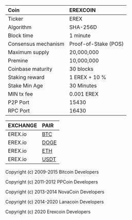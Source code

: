 
Coin | EREXCOIN
:--- | :---
Ticker | EREX
Algorithm | SHA-256D
Block time | 1 minute
Consensus mechanism | Proof-of-Stake (POS)
Maximum supply | 20,000,000
Premine | 10,000,000
Coinbase maturity | 30 blocks
Staking reward | 1 EREX + 10 %
Stake Min Age | 30 Minutes
MIN tx fee | 0.001 EREX
P2P Port | 15430
RPC Port | 16430


EXCHANGE | PAIR
:--- | :---
EREX.io | [BTC](https://erex.io/en/exchange/?pair=BTCEREX)
EREX.io | [DOGE](https://erex.io/en/exchange/?pair=DOGEEREX)
EREX.io | [ETH](https://erex.io/en/exchange/?pair=ETHEREX)
EREX.io | [USDT](https://erex.io/en/exchange/?pair=USDTEREX)







Copyright (c) 2009-2015 Bitcoin Developers

Copyright (c) 2011-2012 PPCoin Developers

Copyright (c) 2013-2014 NovaCoin Developers

Copyright (c) 2014-2020 Lanacoin Developers

Copyright (c) 2020 Erexcoin Developers
